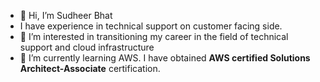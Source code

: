 - 👋 Hi, I’m Sudheer Bhat
- I have experience in technical support on customer facing side. 
- 👀 I’m interested in transitioning my career in the field of technical support and cloud infrastructure
- 🌱 I’m currently learning AWS. I have obtained **AWS certified Solutions Architect-Associate** certification.
  


<!---
sudheerbhat93/sudheerbhat93 is a ✨ special ✨ repository because its `README.md` (this file) appears on your GitHub profile.
You can click the Preview link to take a look at your changes.
--->
